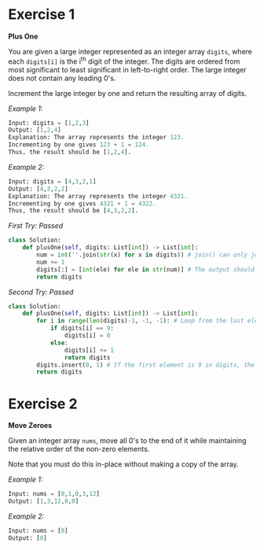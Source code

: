 # Exercise 1

**Plus One**

You are given a large integer represented as an integer array `digits`, where each `digits[i]` is the i<sup>th</sup> digit of the integer. The digits are ordered from most significant to least significant in left-to-right order. The large integer does not contain any leading 0's.

Increment the large integer by one and return the resulting array of digits.

_Example 1:_
```py
Input: digits = [1,2,3]
Output: [1,2,4]
Explanation: The array represents the integer 123.
Incrementing by one gives 123 + 1 = 124.
Thus, the result should be [1,2,4].
```

_Example 2:_
```py
Input: digits = [4,3,2,1]
Output: [4,3,2,2]
Explanation: The array represents the integer 4321.
Incrementing by one gives 4321 + 1 = 4322.
Thus, the result should be [4,3,2,2].
```

_First Try: Passed_
```py
class Solution:
    def plusOne(self, digits: List[int]) -> List[int]:
        num = int(''.join(str(x) for x in digits)) # join() can only join string variables, so we need to convert elements in digits to strings.
        num += 1
        digits[:] = [int(ele) for ele in str(num)] # The output should be integers so we need to convert strings to integers.
        return digits
```

_Second Try: Passed_
```py
class Solution:
    def plusOne(self, digits: List[int]) -> List[int]:
        for i in range(len(digits)-1, -1, -1): # Loop from the last element in digits.
            if digits[i] == 9: 
                digits[i] = 0
            else:
                digits[i] += 1
                return digits
        digits.insert(0, 1) # If the first element is 9 in digits, the element in index 0 will become 0, then we need to insert integer 1 in digits according to mathematical calculations.
        return digits
```

# Exercise 2

**Move Zeroes**

Given an integer array `nums`, move all 0's to the end of it while maintaining the relative order of the non-zero elements.

Note that you must do this in-place without making a copy of the array.

_Example 1:_
```py
Input: nums = [0,1,0,3,12]
Output: [1,3,12,0,0]
```

_Example 2:_
```py
Input: nums = [0]
Output: [0]
```





